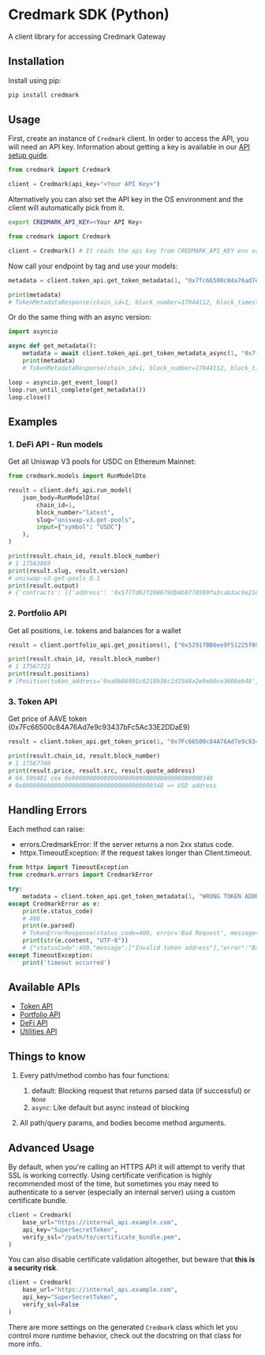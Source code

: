 # Credmark SDK (Python)

A client library for accessing Credmark Gateway

## Installation

Install using pip:

```bash
pip install credmark
```

## Usage

First, create an instance of `Credmark` client. In order to access the API, you will need an API key. Information about getting a key is available in our [API setup guide](https://docs.credmark.com/api-how-to-guide/).

```python
from credmark import Credmark

client = Credmark(api_key="<Your API Key>")
```

Alternatively you can also set the API key in the OS environment and the client will automatically pick from it.

```bash
export CREDMARK_API_KEY=<Your API Key>
```

```python
from credmark import Credmark

client = Credmark() # It reads the api key from CREDMARK_API_KEY env var
```

Now call your endpoint by tag and use your models:

```python
metadata = client.token_api.get_token_metadata(1, "0x7fc66500c84a76ad7e9c93437bfc5ac33e2ddae9")

print(metadata)
# TokenMetadataResponse(chain_id=1, block_number=17044112, block_timestamp=1681459199, token_address='0x7fc66500c84a76ad7e9c93437bfc5ac33e2ddae9', name='Aave Token', symbol='AAVE', decimals=18)
```

Or do the same thing with an async version:

```python
import asyncio

async def get_metadata():
    metadata = await client.token_api.get_token_metadata_async(1, "0x7fc66500c84a76ad7e9c93437bfc5ac33e2ddae9")
    print(metadata)
    # TokenMetadataResponse(chain_id=1, block_number=17044112, block_timestamp=1681459199, token_address='0x7fc66500c84a76ad7e9c93437bfc5ac33e2ddae9', name='Aave Token', symbol='AAVE', decimals=18)

loop = asyncio.get_event_loop()
loop.run_until_complete(get_metadata())
loop.close()
```

## Examples

### 1. DeFi API - Run models

Get all Uniswap V3 pools for USDC on Ethereum Mainnet:

```python
from credmark.models import RunModelDto

result = client.defi_api.run_model(
    json_body=RunModelDto(
        chain_id=1, 
        block_number="latest", 
        slug="uniswap-v3.get-pools", 
        input={"symbol": "USDC"}
    ),
)

print(result.chain_id, result.block_number)
# 1 17563869
print(result.slug, result.version)
# uniswap-v3.get-pools 0.1
print(result.output)
# {'contracts': [{'address': '0x5777d92f208679db4b9778590fa3cab3ac9e2168'}, {'address': '0x6c6bc977e13df9b0de53b251522280bb72383700'}, {'address': '0xa63b490aa077f541c9d64bfc1cc0db2a752157b5'}, {'address': '0x6958686b6348c3d6d5f2dca3106a5c09c156873a'}, {'address': '0x3416cf6c708da44db2624d63ea0aaef7113527c6'}, {'address': '0x7858e59e0c01ea06df3af3d20ac7b0003275d4bf'}, {'address': '0xee4cf3b78a74affa38c6a926282bcd8b5952818d'}, {'address': '0xbb256c2f1b677e27118b0345fd2b3894d2e6d487'}]}
```

### 2. Portfolio API

Get all positions, i.e. tokens and balances for a wallet

```python
result = client.portfolio_api.get_positions(1, ["0x5291fBB0ee9F51225f0928Ff6a83108c86327636"])

print(result.chain_id, result.block_number)
# 1 17567721
print(result.positions)
# [Position(token_address='0xa0b86991c6218b36c1d19d4a2e9eb0ce3606eb48', balance=2.169356), Position(token_address='0xdac17f958d2ee523a2206206994597c13d831ec7', balance=479.354369)]
```

### 3. Token API

Get price of AAVE token (0x7Fc66500c84A76Ad7e9c93437bFc5Ac33E2DDaE9)

```python
result = client.token_api.get_token_price(1, "0x7Fc66500c84A76Ad7e9c93437bFc5Ac33E2DDaE9")

print(result.chain_id, result.block_number)
# 1 17567740
print(result.price, result.src, result.quote_address)
# 64.599481 cex 0x0000000000000000000000000000000000000348
# 0x0000000000000000000000000000000000000348 => USD address
```

## Handling Errors

Each method can raise:

- errors.CredmarkError: If the server returns a non 2xx status code.
- httpx.TimeoutException: If the request takes longer than Client.timeout.

```python
from httpx import TimeoutException
from credmark.errors import CredmarkError

try:
    metadata = client.token_api.get_token_metadata(1, "WRONG TOKEN ADDRESS")
except CredmarkError as e:
    print(e.status_code)
    # 400
    print(e.parsed)
    # TokenErrorResponse(status_code=400, error='Bad Request', message=['Invalid token address'])
    print(str(e.content, "UTF-8"))
    # {"statusCode":400,"message":["Invalid token address"],"error":"Bad Request"}
except TimeoutException:
    print('timeout occurred')
```

## Available APIs

- [Token API](https://github.com/credmark/credmark-sdk-py/blob/main/credmark/docs/TokenAPI.md)
- [Portfolio API](https://github.com/credmark/credmark-sdk-py/blob/main/credmark/docs/PortfolioApi.md)
- [DeFi API](https://github.com/credmark/credmark-sdk-py/blob/main/credmark/docs/DeFiAPI.md)
- [Utilities API](https://github.com/credmark/credmark-sdk-py/blob/main/credmark/docs/UtilitiesAPI.md)

## Things to know

1. Every path/method combo has four functions:
    1. default: Blocking request that returns parsed data (if successful) or `None`
    2. `async`: Like default but async instead of blocking

2. All path/query params, and bodies become method arguments.

## Advanced Usage

By default, when you're calling an HTTPS API it will attempt to verify that SSL is working correctly. Using certificate verification is highly recommended most of the time, but sometimes you may need to authenticate to a server (especially an internal server) using a custom certificate bundle.

```python
client = Credmark(
    base_url="https://internal_api.example.com", 
    api_key="SuperSecretToken",
    verify_ssl="/path/to/certificate_bundle.pem",
)
```

You can also disable certificate validation altogether, but beware that **this is a security risk**.

```python
client = Credmark(
    base_url="https://internal_api.example.com", 
    api_key="SuperSecretToken", 
    verify_ssl=False
)
```

There are more settings on the generated `Credmark` class which let you control more runtime behavior, check out the docstring on that class for more info.